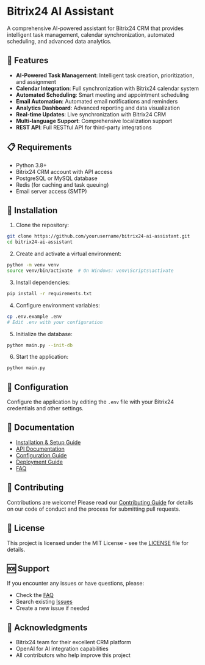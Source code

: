 # Bitrix24 AI Assistant

A comprehensive AI-powered assistant for Bitrix24 CRM that provides intelligent task management, calendar synchronization, automated scheduling, and advanced data analytics.

## 🚀 Features

- **AI-Powered Task Management**: Intelligent task creation, prioritization, and assignment
- **Calendar Integration**: Full synchronization with Bitrix24 calendar system
- **Automated Scheduling**: Smart meeting and appointment scheduling
- **Email Automation**: Automated email notifications and reminders
- **Analytics Dashboard**: Advanced reporting and data visualization
- **Real-time Updates**: Live synchronization with Bitrix24 CRM
- **Multi-language Support**: Comprehensive localization support
- **REST API**: Full RESTful API for third-party integrations

## 📋 Requirements

- Python 3.8+
- Bitrix24 CRM account with API access
- PostgreSQL or MySQL database
- Redis (for caching and task queuing)
- Email server access (SMTP)

## 🔧 Installation

1. Clone the repository:
```bash
git clone https://github.com/yourusername/bitrix24-ai-assistant.git
cd bitrix24-ai-assistant
```

2. Create and activate a virtual environment:
```bash
python -m venv venv
source venv/bin/activate  # On Windows: venv\Scripts\activate
```

3. Install dependencies:
```bash
pip install -r requirements.txt
```

4. Configure environment variables:
```bash
cp .env.example .env
# Edit .env with your configuration
```

5. Initialize the database:
```bash
python main.py --init-db
```

6. Start the application:
```bash
python main.py
```

## 🔑 Configuration

Configure the application by editing the `.env` file with your Bitrix24 credentials and other settings.

## 📖 Documentation

- [Installation & Setup Guide](docs/INSTALLATION_AND_SETUP.md)
- [API Documentation](docs/API.md)
- [Configuration Guide](docs/CONFIGURATION.md)
- [Deployment Guide](docs/DEPLOYMENT.md)
- [FAQ](docs/FAQ.md)

## 🤝 Contributing

Contributions are welcome! Please read our [Contributing Guide](docs/CONTRIBUTING.md) for details on our code of conduct and the process for submitting pull requests.

## 📄 License

This project is licensed under the MIT License - see the [LICENSE](LICENSE) file for details.

## 🆘 Support

If you encounter any issues or have questions, please:
- Check the [FAQ](docs/FAQ.md)
- Search existing [Issues](https://github.com/yourusername/bitrix24-ai-assistant/issues)
- Create a new issue if needed

## 🌟 Acknowledgments

- Bitrix24 team for their excellent CRM platform
- OpenAI for AI integration capabilities
- All contributors who help improve this project

